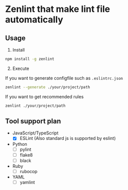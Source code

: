 # Zenlint that make lint file automatically
 
## Usage

1. Install

```sh
npm install -g zenlint
```

2. Execute

If you want to generate configfile such as `.eslintrc.json`
```sh
zenlint --generate ./your/project/path
```

If you want to get recommended rules

```sh
zenlint ./your/project/path
```

## Tool support plan
* JavaScript/TypeScript
    * [x] ESLint (Also standard js is supported by eslint)
* Python
    * [ ] pylint
    * [ ] flake8
    * [ ] black
* Ruby
    * [ ] rubocop
* YAML
    * [ ] yamlint